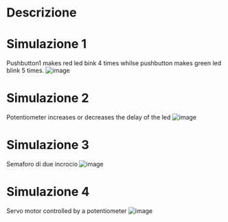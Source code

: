 # Descrizione

# Simulazione 1
Pushbutton1 makes red led bink 4 times whilse pushbutton makes green led blink 5 times.
![image](https://github.com/Spartachus/Arduino-Vacanza/assets/106468069/fd330077-bd09-41ff-b78b-d158b0d514c7)

# Simulazione 2
Potentiometer increases or decreases the delay of the led
![image](https://github.com/Spartachus/Arduino-Vacanza/assets/106468069/f0dfaa2e-1d94-4b9e-9c4f-4f8e9f31ac93)

# Simulazione 3
Semaforo di due incrocio
![image](https://github.com/Spartachus/Arduino-Vacanza/assets/106468069/9a98e24f-a0e9-4165-b1d5-d95f947671e3)

# Simulazione 4
Servo motor controlled by a potentiometer
![image](https://github.com/Spartachus/Arduino-Vacanza/assets/106468069/c931beab-7412-46e0-8678-ffe12bf6548d)

